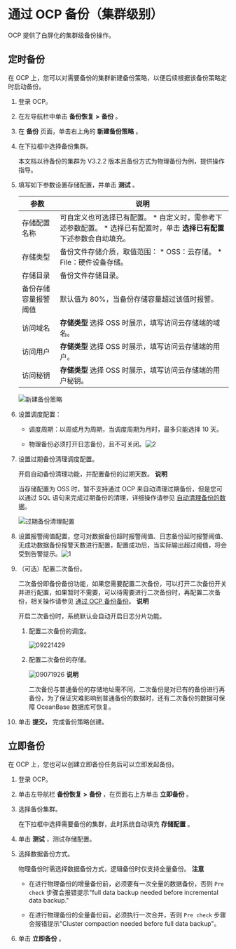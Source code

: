 通过 OCP 备份（集群级别） 
====================================

OCP 提供了白屏化的集群级备份操作。

定时备份 
-------------------------

在 OCP 上，您可以对需要备份的集群新建备份策略，以便后续根据该备份策略定时启动备份。

1. 登录 OCP。

   

2. 在左导航栏中单击 **备份恢复** **\>** **备份** 。

   

3. 在 **备份** 页面，单击右上角的 **新建备份策略** 。

   

4. 在下拉框中选择备份集群。

   本文档以待备份的集群为 V3.2.2 版本且备份方式为物理备份为例，提供操作指导。
   

5. 填写如下参数设置存储配置，并单击 **测试** 。

   

   |     参数     |                                                                                     说明                                                                                     |
   |------------|----------------------------------------------------------------------------------------------------------------------------------------------------------------------------|
   | 存储配置名称     | 可自定义也可选择已有配置。 * 自定义时，需参考下述参数配置。   * 选择已有配置时，单击 **选择已有配置** 下述参数会自动填充。    |
   | 存储类型       | 备份文件存储介质，取值范围： * OSS：云存储。   * File：硬件设备存储。                              |
   | 存储目录       | 备份文件存储目录。                                                                                                                                                                  |
   | 备份存储容量报警阈值 | 默认值为 80%，当备份存储容量超过该值时报警。                                                                                                                                                   |
   | 访问域名       | **存储类型** 选择 OSS 时展示，填写访问云存储端的域名。                                                                                                                                           |
   | 访问用户       | **存储类型** 选择 OSS 时展示，填写访问云存储端的用户。                                                                                                                                           |
   | 访问秘钥       | **存储类型** 选择 OSS 时展示，填写访问云存储端的用户秘钥。                                                                                                                                         |

   

   ![新建备份策略](https://help-static-aliyun-doc.aliyuncs.com/assets/img/zh-CN/6568358461/p277329.png)
   

6. 设置调度配置：

   * 调度周期：以周或月为周期，当调度周期为月时，最多只能选择 10 天。

     
   
   * 物理备份必须打开日志备份，且不可关闭。![2](https://help-static-aliyun-doc.aliyuncs.com/assets/img/zh-CN/4120572161/p240040.png)
   

   

   

7. 设置过期备份清理调度配置。

   开启自动备份清理功能，并配置备份的过期天数。
   **说明**

   

   当存储配置为 OSS 时，暂不支持通过 OCP 来自动清理过期备份，但是您可以通过 SQL 语句来完成过期备份的清理，详细操作请参见 [自动清理备份的数据](/zh-CN/5.administrator-guide/7.high-data-availability/2.backup-and-restoration-management-1/3.back-up-data-at-the-cluster-level/7.automatically-delete-backed-up-data-1.md)。

   ![过期备份清理配置](https://help-static-aliyun-doc.aliyuncs.com/assets/img/zh-CN/6924117361/p352008.png)
   

8. 设置报警阈值配置，您可对数据备份超时报警阈值、日志备份延时报警阈值、无成功数据备份报警天数进行配置，配置成功后，当实际输出超过阈值，将会受到告警提示。![1](https://help-static-aliyun-doc.aliyuncs.com/assets/img/zh-CN/4120572161/p240038.png)

   

9. （可选）配置二次备份。

   二次备份即备份备份功能，如果您需要配置二次备份，可以打开二次备份开关并进行配置，如果暂时不需要，可以待需要进行二次备份时，再配置二次备份，相关操作请参见 [通过 OCP 备份备份](/zh-CN/5.administrator-guide/7.high-data-availability/2.backup-and-restoration-management-1/4.back-up-the-backed-up-data/3.backup-via-ocp-backup-cluster-level.md)。
   **说明**

   

   开启二次备份时，系统默认会自动开启日志分片功能。
   1. 配置二次备份的调度。

      ![09221429](https://help-static-aliyun-doc.aliyuncs.com/assets/img/zh-CN/2859542361/p328243.png)
      
   
   2. 配置二次备份的存储。

      ![09071926](https://help-static-aliyun-doc.aliyuncs.com/assets/img/zh-CN/3526591361/p324487.png)
      **说明**

      

      二次备份与普通备份的存储地址需不同，二次备份是对已有的备份进行再备份，为了保证灾难影响到普通备份的数据时，还有二次备份的数据可保障 OceanBase 数据库可恢复。
      
   

   

10. 单击 **提交，** 完成备份策略创建。

    




立即备份 
-------------------------

在 OCP 上，您也可以创建立即备份任务后可以立即发起备份。

1. 登录 OCP。

   

2. 单击左导航栏 **备份恢复** **\>** **备份** ，在页面右上方单击 **立即备份** 。

   

3. 选择备份集群。

   在下拉框中选择需要备份的集群，此时系统自动填充 **存储配置** 。
   

4. 单击 **测试** ，测试存储配置。

   

5. 选择数据备份方式。

   物理备份时需选择数据备份方式，逻辑备份时仅支持全量备份。
   **注意**

   
   * 在进行物理备份的增量备份前，必须要有一次全量的数据备份，否则 `Pre check` 步骤会报错提示"full data backup needed before incremental data backup."

     
   
   * 在进行物理备份的全量备份前，必须执行一次合并，否则 `Pre check` 步骤会报错提示"Cluster compaction needed before full data backup"。

     
   

   
   

6. 单击 **立即备份** 。

   



